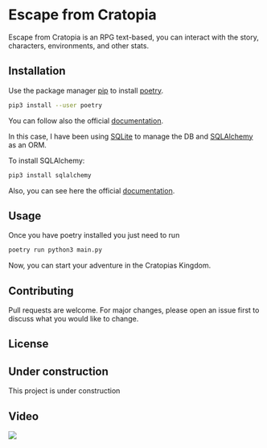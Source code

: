 # Escape from Cratopia

Escape from Cratopia is an RPG text-based, you can interact with the story, characters, environments, and other stats.

## Installation

Use the package manager [pip](https://pip.pypa.io/en/stable/) to install [poetry](https://python-poetry.org/).

```bash
pip3 install --user poetry
```
You can follow also the official [documentation](https://python-poetry.org/docs/).

In this case, I have been using [SQLite](https://sqlite.org/index.html) to manage the DB and [SQLAlchemy](https://www.sqlalchemy.org/) as an ORM.

To install SQLAlchemy:

```bash
pip3 install sqlalchemy
```

Also, you can see here the official [documentation](https://www.sqlalchemy.org/download.html).

## Usage

Once you have poetry installed you just need to run 
```bash
poetry run python3 main.py
```
Now, you can start your adventure in the Cratopias Kingdom.

## Contributing
Pull requests are welcome. For major changes, please open an issue first to discuss what you would like to change.


## License

## Under construction

This project is under construction

## Video

![](rolGame/video/giphy-1.gif)
